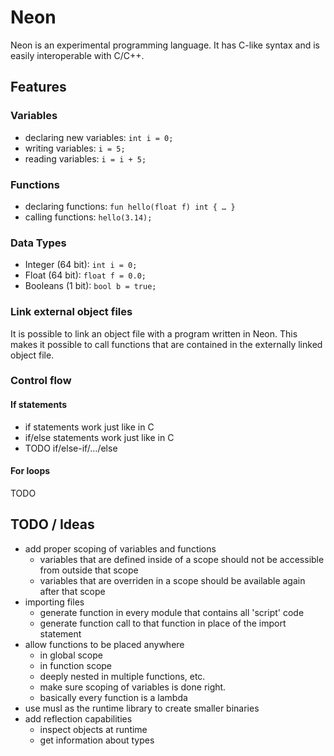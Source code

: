 # Neon

Neon is an experimental programming language.
It has C-like syntax and is easily interoperable with C/C++.

## Features

### Variables

-   declaring new variables: `int i = 0;`
-   writing variables: `i = 5;`
-   reading variables: `i = i + 5;`

### Functions

-   declaring functions: `fun hello(float f) int { … }`
-   calling functions: `hello(3.14);`

### Data Types

-   Integer (64 bit): `int i = 0;`
-   Float (64 bit): `float f = 0.0;`
-   Booleans (1 bit): `bool b = true;`

### Link external object files

It is possible to link an object file with a program written in Neon.
This makes it possible to call functions that are contained in the externally linked object file.

### Control flow

#### If statements

-   if statements work just like in C
-   if/else statements work just like in C
-   TODO if/else-if/…/else

#### For loops

TODO

## TODO / Ideas

-   add proper scoping of variables and functions
    -   variables that are defined inside of a scope should not be accessible from outside that scope
    -   variables that are overriden in a scope should be available again after that scope
-   importing files
    -   generate function in every module that contains all 'script' code
    -   generate function call to that function in place of the import statement
-   allow functions to be placed anywhere
    -   in global scope
    -   in function scope
    -   deeply nested in multiple functions, etc.
    -   make sure scoping of variables is done right.
    -   basically every function is a lambda
-   use musl as the runtime library to create smaller binaries
-   add reflection capabilities
    -   inspect objects at runtime
    -   get information about types
